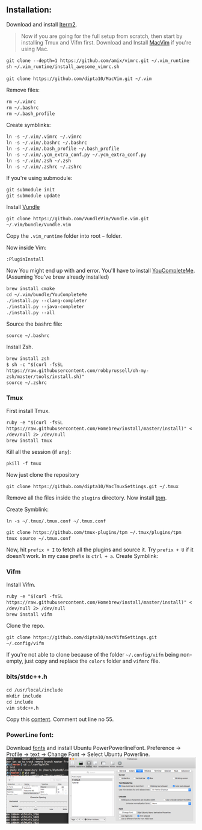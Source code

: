 ## Installation:

Download and install [Iterm2](https://www.iterm2.com/downloads.html).

> Now if you are going for the full setup from scratch, then start by installing Tmux and Vifm first.
> Download and Install [MacVim](https://github.com/macvim-dev/macvim/releases/tag/snapshot-155) if you're using Mac.

```
git clone --depth=1 https://github.com/amix/vimrc.git ~/.vim_runtime
sh ~/.vim_runtime/install_awesome_vimrc.sh

git clone https://github.com/dipta10/MacVim.git ~/.vim
```

Remove files:

```
rm ~/.vimrc
rm ~/.bashrc
rm ~/.bash_profile
```

Create symblinks:

```
ln -s ~/.vim/.vimrc ~/.vimrc
ln -s ~/.vim/.bashrc ~/.bashrc
ln -s ~/.vim/.bash_profile ~/.bash_profile
ln -s ~/.vim/.ycm_extra_conf.py ~/.ycm_extra_conf.py
ln -s ~/.vim/.zsh ~/.zsh
ln -s ~/.vim/.zshrc ~/.zshrc
```

If you're using submodule:

```
git submodule init
git submodule update
```

Install [Vundle](https://github.com/VundleVim/Vundle.vim)

```
git clone https://github.com/VundleVim/Vundle.vim.git ~/.vim/bundle/Vundle.vim
```

Copy the `.vim_runtime` folder into root `~` folder.

Now inside Vim:

```
:PluginInstall
```

Now You might end up with and error. You'll have to install [YouCompleteMe](https://github.com/Valloric/YouCompleteMe). (Assuming You've brew already installed)

```
brew install cmake
cd ~/.vim/bundle/YouCompleteMe
./install.py --clang-completer
./install.py --java-completer
./install.py --all
```

Source the bashrc file:

```
source ~/.bashrc
```

Install Zsh.

```
brew install zsh
$ sh -c "$(curl -fsSL https://raw.githubusercontent.com/robbyrussell/oh-my-zsh/master/tools/install.sh)"
source ~/.zshrc
```

### Tmux

First install Tmux.

```
ruby -e "$(curl -fsSL https://raw.githubusercontent.com/Homebrew/install/master/install)" < /dev/null 2> /dev/null
brew install tmux
```

Kill all the session (if any):

```
pkill -f tmux
```

Now just clone the repository

```
git clone https://github.com/dipta10/MacTmuxSettings.git ~/.tmux
```

Remove all the files inside the `plugins` directory. Now install [tpm](https://github.com/tmux-plugins/tpm).

Create Symblink:

```
ln -s ~/.tmux/.tmux.conf ~/.tmux.conf
```

```
git clone https://github.com/tmux-plugins/tpm ~/.tmux/plugins/tpm
tmux source ~/.tmux.conf
```

Now, hit `prefix + I` to fetch all the plugins and source it. Try `prefix + U` if it doesn't work. In my case prefix is `ctrl + a`.
Create Symblink:

### Vifm

Install Vifm.

```
ruby -e "$(curl -fsSL https://raw.githubusercontent.com/Homebrew/install/master/install)" < /dev/null 2> /dev/null
brew install vifm
```

Clone the repo.

```
git clone https://github.com/dipta10/macVifmSettings.git ~/.config/vifm
```

If you're not able to clone because of the folder `~/.config/vifm` being non-empty, just copy and replace the `colors` folder and `vifmrc` file.

### bits/stdc++.h

```
cd /usr/local/include
mkdir include
cd include
vim stdc++.h
```

Copy this [content](https://gist.github.com/eduarc/6022859). Comment out line no 55.

### PowerLine font:

Download [fonts](https://github.com/powerline/fonts) and install Ubuntu PowerPowerlineFont. Preference -> Profile -> text -> Change Font -> Select Ubuntu Powerline.
![](imgs/2019-05-08-22-02-24.png)
